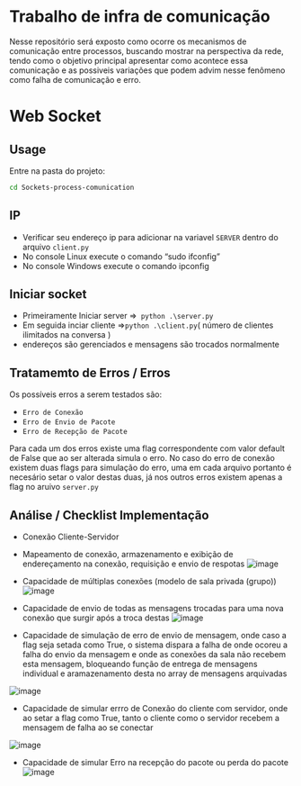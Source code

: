 # Trabalho de infra de comunicação 

Nesse repositório será exposto como ocorre os mecanismos de comunicação entre processos, buscando mostrar na perspectiva da rede, tendo como o objetivo principal apresentar como acontece essa comunicação e as possiveis variações que podem advim nesse fenômeno como falha de comunicação e erro.




# Web Socket 


## Usage

Entre na pasta do projeto:
```bash
cd Sockets-process-comunication
```
## IP
- Verificar seu endereço ip para adicionar na variavel ```SERVER``` dentro do arquivo ```client.py```
- No console Linux execute o comando “sudo ifconfig” 
- No console Windows execute o comando ipconfig


## Iniciar socket 
- Primeiramente Iniciar server =>``` python .\server.py```
- Em seguida inciar cliente =>``` python .\client.py ```( número de clientes ilimitados na conversa )
- endereços são gerenciados e mensagens são trocados normalmente

## Tratamemto de Erros / Erros
Os possíveis erros a serem testados são:
- ```Erro de Conexão``` 
- ```Erro de Envio de Pacote```
- ```Erro de Recepção de Pacote```

Para cada um dos erros existe uma flag correspondente com valor default de False que ao ser alterada simula o erro.
No caso do erro de conexão existem duas flags para simulação do erro, uma em cada arquivo portanto é necesário setar o valor destas duas,
já nos outros erros existem apenas a flag no aruivo ```server.py```

## Análise / Checklist Implementação
-  Conexão Cliente-Servidor
-  Mapeamento de conexão, armazenamento e exibição de endereçamento na conexão, requisição e envio de respotas 
  ![image](https://user-images.githubusercontent.com/76250531/193143063-a48540a0-5ddc-4bf0-9918-a778f9f28422.png)

-  Capacidade de múltiplas conexões (modelo de sala privada (grupo))
  ![image](https://user-images.githubusercontent.com/76250531/193142851-4e75c5ca-ef64-46e5-9959-0cb62b22c105.png)

-  Capacidade de envio de todas as mensagens trocadas para uma nova conexão que surgir após a troca destas
  ![image](https://user-images.githubusercontent.com/76250531/193142939-f6dfb4b1-fd5f-4c5f-9bb8-8e55899b3556.png)

-  Capacidade de simulação de erro de envio de mensagem, onde caso a flag seja setada como True, o sistema dispara a falha de onde ocoreu a falha do envio da mensagem e onde as conexões da sala não recebem esta mensagem, bloqueando função de entrega de mensagens individual e aramazenamento desta no array de mensagens arquivadas

  ![image](https://user-images.githubusercontent.com/76250531/193141893-fcdc3d87-470f-4255-9d4d-47cbbc986985.png)

-  Capacidade de simular errro de Conexão do cliente com servidor, onde ao setar a flag como True, tanto o cliente como o servidor recebem a mensagem de falha ao se conectar 

 ![image](https://user-images.githubusercontent.com/76250531/193141605-78c392d1-54ce-4dfb-85e0-6fc7c75ba597.png)
 
- Capacidade de simular Erro na recepção do pacote ou perda do pacote
  ![image](https://user-images.githubusercontent.com/76250531/193142405-f59bec66-5cf7-4e9e-8657-cbafb8dc63db.png)


